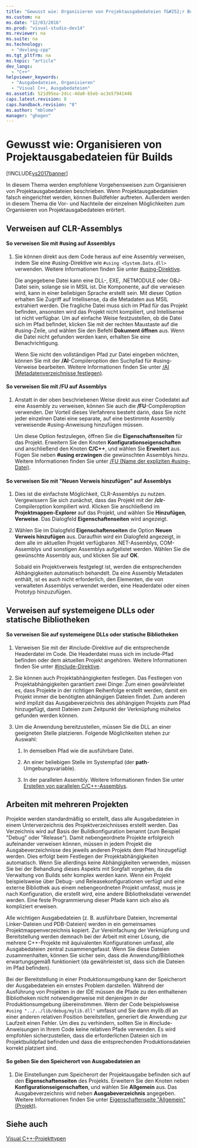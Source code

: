 ```yaml
---
title: "Gewusst wie: Organisieren von Projektausgabedateien f&#252;r Builds"
ms.custom: na
ms.date: "12/03/2016"
ms.prod: "visual-studio-dev14"
ms.reviewer: na
ms.suite: na
ms.technology: 
  - "devlang-cpp"
ms.tgt_pltfrm: na
ms.topic: "article"
dev_langs: 
  - "C++"
helpviewer_keywords: 
  - "Ausgabedateien, Organisieren"
  - "Visual C++, Ausgabedateien"
ms.assetid: 521d95ea-2dcc-4da0-b5eb-ac3e57941446
caps.latest.revision: 8
caps.handback.revision: "8"
ms.author: "mblome"
manager: "ghogen"
---
```

# Gewusst wie: Organisieren von Projektausgabedateien f&#252;r Builds
[!INCLUDE[vs2017banner](../assembler/inline/includes/vs2017banner.md)]

In diesem Thema werden empfohlene Vorgehensweisen zum Organisieren von Projektausgabedateien beschrieben.  Wenn Projektausgabedateien falsch eingerichtet werden, können Buildfehler auftreten.  Außerdem werden in diesem Thema die Vor\- und Nachteile der einzelnen Möglichkeiten zum Organisieren von Projektausgabedateien erörtert.  
  
## Verweisen auf CLR\-Assemblys  
  
#### So verweisen Sie mit \#using auf Assemblys  
  
1.  Sie können direkt aus dem Code heraus auf eine Assembly verweisen, indem Sie eine \#using\-Direktive wie `#using <System.Data.dll>` verwenden.  Weitere Informationen finden Sie unter [\#using\-Direktive](../preprocessor/hash-using-directive-cpp.md).  
  
     Die angegebene Datei kann eine DLL\-, EXE, .NETMODULE oder OBJ\-Datei sein, solange sie in MSIL ist.  Die Komponente, auf die verwiesen wird, kann in einer beliebigen Sprache erstellt sein.  Mit dieser Option erhalten Sie Zugriff auf Intellisense, da die Metadaten aus MSIL extrahiert werden.  Die fragliche Datei muss sich im Pfad für das Projekt befinden, ansonsten wird das Projekt nicht kompiliert, und Intellisense ist nicht verfügbar.  Um auf einfache Weise festzustellen, ob die Datei sich im Pfad befindet, klicken Sie mit der rechten Maustaste auf die \#using\-Zeile, und wählen Sie den Befehl **Dokument öffnen** aus.  Wenn die Datei nicht gefunden werden kann, erhalten Sie eine Benachrichtigung.  
  
     Wenn Sie nicht den vollständigen Pfad zur Datei eingeben möchten, können Sie mit der **\/AI**\-Compileroption den Suchpfad für \#using\-Verweise bearbeiten.  Weitere Informationen finden Sie unter [\/AI \(Metadatenverzeichnisse festlegen\)](../build/reference/ai-specify-metadata-directories.md).  
  
#### So verweisen Sie mit \/FU auf Assemblys  
  
1.  Anstatt in der oben beschriebenen Weise direkt aus einer Codedatei auf eine Assembly zu verweisen, können Sie auch die **\/FU**\-Compileroption verwenden.  Der Vorteil dieses Verfahrens besteht darin, dass Sie nicht jeder einzelnen Datei eine separate, auf eine bestimmte Assembly verweisende \#using\-Anweisung hinzufügen müssen.  
  
     Um diese Option festzulegen, öffnen Sie die **Eigenschaftenseiten** für das Projekt.  Erweitern Sie den Knoten **Konfigurationseigenschaften** und anschließend den Knoten **C\/C\+\+**, und wählen Sie **Erweitert** aus.  Fügen Sie neben **\#using erzwingen** die gewünschten Assemblys hinzu.  Weitere Informationen finden Sie unter [\/FU \(Name der expliziten \#using\-Datei\)](../build/reference/fu-name-forced-hash-using-file.md).  
  
#### So verweisen Sie mit "Neuen Verweis hinzufügen" auf Assemblys  
  
1.  Dies ist die einfachste Möglichkeit, CLR\-Assemblys zu nutzen.  Vergewissern Sie sich zunächst, dass das Projekt mit der **\/clr**\-Compileroption kompiliert wird.  Klicken Sie anschließend im **Projektmappen\-Explorer** auf das Projekt, und wählen Sie **Hinzufügen**, **Verweise**.  Das Dialogfeld **Eigenschaftenseiten** wird angezeigt.  
  
2.  Wählen Sie im Dialogfeld **Eigenschaftenseiten** die Option **Neuen Verweis hinzufügen** aus.  Daraufhin wird ein Dialogfeld angezeigt, in dem alle im aktuellen Projekt verfügbaren .NET\-Assemblys, COM\-Assemblys und sonstigen Assemblys aufgelistet werden.  Wählen Sie die gewünschte Assembly aus, und klicken Sie auf **OK**.  
  
     Sobald ein Projektverweis festgelegt ist, werden die entsprechenden Abhängigkeiten automatisch behandelt.  Da eine Assembly Metadaten enthält, ist es auch nicht erforderlich, den Elementen, die von verwalteten Assemblys verwendet werden, eine Headerdatei oder einen Prototyp hinzuzufügen.  
  
## Verweisen auf systemeigene DLLs oder statische Bibliotheken  
  
#### So verweisen Sie auf systemeigene DLLs oder statische Bibliotheken  
  
1.  Verweisen Sie mit der \#include\-Direktive auf die entsprechende Headerdatei im Code.  Die Headerdatei muss sich im include\-Pfad befinden oder dem aktuellen Projekt angehören.  Weitere Informationen finden Sie unter [\#include\-Direktive](../preprocessor/hash-include-directive-c-cpp.md).  
  
2.  Sie können auch Projektabhängigkeiten festlegen.  Das Festlegen von Projektabhängigkeiten garantiert zwei Dinge:  Zum einen gewährleistet es, dass Projekte in der richtigen Reihenfolge erstellt werden, damit ein Projekt immer die benötigten abhängigen Dateien findet.  Zum anderen wird implizit das Ausgabeverzeichnis des abhängigen Projekts zum Pfad hinzugefügt, damit Dateien zum Zeitpunkt der Verknüpfung mühelos gefunden werden können.  
  
3.  Um die Anwendung bereitzustellen, müssen Sie die DLL an einer geeigneten Stelle platzieren.  Folgende Möglichkeiten stehen zur Auswahl:  
  
    1.  In demselben Pfad wie die ausführbare Datei.  
  
    2.  An einer beliebigen Stelle im Systempfad \(der **path**\-Umgebungsvariable\).  
  
    3.  In der parallelen Assembly.  Weitere Informationen finden Sie unter [Erstellen von parallelen C\/C\+\+\-Assemblys](../build/building-c-cpp-side-by-side-assemblies.md).  
  
## Arbeiten mit mehreren Projekten  
 Projekte werden standardmäßig so erstellt, dass alle Ausgabedateien in einem Unterverzeichnis des Projektverzeichnisses erstellt werden.  Das Verzeichnis wird auf Basis der Buildkonfiguration benannt \(zum Beispiel  "Debug" oder "Release"\).  Damit nebengeordnete Projekte erfolgreich aufeinander verweisen können, müssen in jedem Projekt die Ausgabeverzeichnisse des jeweils anderen Projekts dem Pfad hinzugefügt werden.  Dies erfolgt beim Festlegen der Projektabhängigkeiten automatisch.  Wenn Sie allerdings keine Abhängigkeiten verwenden, müssen Sie bei der Behandlung dieses Aspekts mit Sorgfalt vorgehen, da die Verwaltung von Builds sehr komplex werden kann.  Wenn ein Projekt beispielsweise über Debug\- und Releasekonfigurationen verfügt und eine externe Bibliothek aus einem nebengeordneten Projekt umfasst, muss je nach Konfiguration, die erstellt wird, eine andere Bibliotheksdatei verwendet werden.   Eine feste Programmierung dieser Pfade kann sich also als kompliziert erweisen.  
  
 Alle wichtigen Ausgabedateien \(z. B. ausführbare Dateien, Incremental Linker\-Dateien und PDB\-Dateien\) werden in ein gemeinsames Projektmappenverzeichnis kopiert.  Zur Vereinfachung der Verknüpfung und Bereitstellung werden demnach bei der Arbeit mit einer Lösung, die mehrere C\+\+\-Projekte mit äquivalenten Konfigurationen umfasst, alle Ausgabedateien zentral zusammengefasst.  Wenn Sie diese Dateien zusammenhalten, können Sie sicher sein, dass die Anwendung\/Bibliothek erwartungsgemäß funktioniert \(da gewährleistet ist, dass sich die Dateien im Pfad befinden\).  
  
 Bei der Bereitstellung in einer Produktionsumgebung kann der Speicherort der Ausgabedateien ein ernstes Problem darstellen.  Während der Ausführung von Projekten in der IDE müssen die Pfade zu den enthaltenen Bibliotheken nicht notwendigerweise mit denjenigen in der Produktionsumgebung übereinstimmen.  Wenn der Code beispielsweise `#using "../../lib/debug/mylib.dll"` umfasst und Sie dann mylib.dll an einer anderen relativen Position bereitstellen, generiert die Anwendung zur Laufzeit einen Fehler.   Um dies zu verhindern, sollten Sie in \#include\-Anweisungen in Ihrem Code keine relativen Pfade verwenden.  Es wird empfohlen sicherzustellen, dass die erforderlichen Dateien sich im Projektbuildpfad befinden und dass die entsprechenden Produktionsdateien korrekt platziert sind.  
  
#### So geben Sie den Speicherort von Ausgabedateien an  
  
1.  Die Einstellungen zum Speicherort der Projektausgabe befinden sich auf den **Eigenschaftenseiten** des Projekts.  Erweitern Sie den Knoten neben **Konfigurationseigenschaften**, und wählen Sie **Allgemein** aus.  Das Ausgabeverzeichnis wird neben **Ausgabeverzeichnis** angegeben.  Weitere Informationen finden Sie unter [Eigenschaftenseite "Allgemein" \(Projekt\)](../ide/general-property-page-project.md).  
  
## Siehe auch  
 [Visual C\+\+\-Projekttypen](../ide/visual-cpp-project-types.md)
